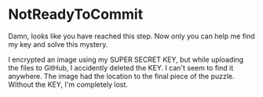 # NotReadyToCommit

Damn, looks like you have reached this step. Now only you can help me find my key and solve this mystery. 

I encrypted an image using my SUPER SECRET KEY, but while uploading the files to GitHub, I accidently deleted the KEY. I can't seem to find it anywhere. The image had the location to the final piece of the puzzle. Without the KEY, I'm completely lost.
